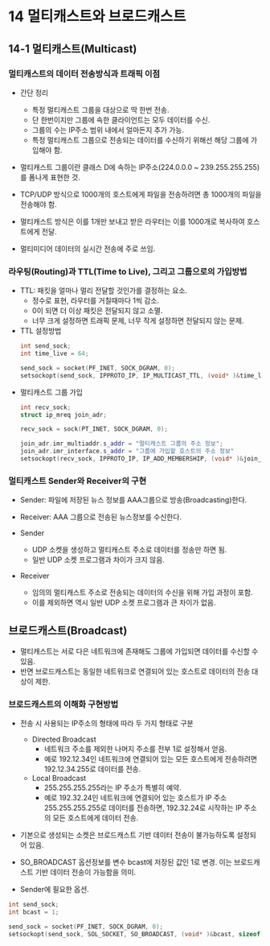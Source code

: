 # 14 멀티캐스트와 브로드캐스트

## 14-1 멀티캐스트(Multicast)

### 멀티캐스트의 데이터 전송방식과 트래픽 이점

* 간단 정리
    + 특정 멀티캐스트 그룹을 대상으로 딱 한번 전송.
    + 단 한번이지만 그룹에 속한 클라이언트는 모두 데이터를 수신.
    + 그룹의 수는 IP주소 범위 내에서 얼마든지 추가 가능.
    + 특정 멀티캐스트 그룹으로 전송되는 데이터를 수신하기 위해선 해당 그룹에 가입해야 함.
* 멀티캐스트 그룹이란 클래스 D에 속하는 IP주소(224.0.0.0 ~ 239.255.255.255)를 폼나게 표현한 것.

* TCP/UDP 방식으로 1000개의 호스트에게 파일을 전송하려면 총 1000개의 파일을 전송해야 함.
* 멀티캐스트 방식은 이를 1개만 보내고 받은 라우터는 이를 1000개로 복사하여 호스트에게 전달.
* 멀티미디어 데이터의 실시간 전송에 주로 쓰임.

### 라우팅(Routing)과 TTL(Time to Live), 그리고 그룹으로의 가입방법

 * TTL: 패킷을 얼마나 멀리 전달할 것인가를 결정하는 요소.
    + 정수로 표현, 라우터를 거칠때마다 1씩 감소.
    + 0이 되면 더 이상 패킷은 전달되지 않고 소멸.
    + 너무 크게 설정하면 트래픽 문제, 너무 작게 설정하면 전달되지 않는 문제.
* TTL 설정방법
    ```cpp
    int send_sock;
    int time_live = 64;

    send_sock = socket(PF_INET, SOCK_DGRAM, 0);
    setsockopt(send_sock, IPPROTO_IP, IP_MULTICAST_TTL, (void* )&time_live), sizeof(time_live));
    ```
* 멀티캐스트 그룹 가입
    ```cpp
    int recv_sock;
    struct ip_mreq join_adr;

    recv_sock = sock(PT_INET, SOCK_DGRAM, 0);

    join_adr.imr_multiaddr.s_addr = "멀티캐스트 그룹의 주소 정보";
    join_adr.imr_interface.s_addr = "그룹에 가입할 호스트의 주소 정보"
    setsockopt(recv_sock, IPPROTO_IP, IP_ADD_MEMBERSHIP, (void* )&join_adr, sizeof(join_adr));
    ```

### 멀티캐스트 Sender와 Receiver의 구현

* Sender: 파일에 저장된 뉴스 정보를 AAA그룹으로 방송(Broadcasting)한다.
* Receiver: AAA 그룹으로 전송된 뉴스정보를 수신한다.

* Sender
    + UDP 소켓을 생성하고 멀티캐스트 주소로 데이터를 정송만 하면 됨.
    + 일반 UDP 소켓 프로그램과 차이가 크지 않음.
* Receiver
    + 임의의 멀티캐스트 주소로 전송되는 데이터의 수신을 위해 가입 과정이 포함.
    * 이를 제외하면 역시 일반 UDP 소켓 프로그램과 큰 차이가 없음.

## 브로드캐스트(Broadcast)

* 멀티캐스트는 서로 다은 네트워크에 존재해도 그룹에 가입되면 데이터를 수신할 수 있음.
* 반면 브로드캐스트는 동일한 네트워크로 연결되어 있는 호스트로 데이터의 전송 대상이 제한.

### 브로드캐스트의 이해화 구현방법

* 전송 시 사용되는 IP주소의 형태에 따라 두 가지 형태로 구분
    + Directed Broadcast
        * 네트워크 주소를 제외한 나머지 주소를 전부 1로 설정해서 얻음.
        * 예로 192.12.34인 네트워크에 연결되어 있는 모든 호스트에게 전송하려면 192.12.34.255로 데이터를 전송.
    + Local Broadcast
        * 255.255.255.255라는 IP 주소가 특별히 예약.
        * 예로 192.32.24인 네트워크에 연결되어 있는 호스트가 IP 주소 255.255.255.255로 데이터를 전송하면, 192.32.24로 시작하는 IP 주소의 모든 호스트에게 데이터 전송.

* 기본으로 생성되는 소켓은 브로드캐스트 기반 데이터 전송이 불가능하도록 설정되어 있음.
* SO_BROADCAST 옵션정보를 변수 bcast에 저장된 값인 1로 변경. 이는 브로드캐스트 기반 데이터 전송이 가능함을 의미.
* Sender에 필요한 옵션.

```cpp
int send_sock;
int bcast = 1;

send_sock = socket(PF_INET, SOCK_DGRAM, 0);
setsockopt(send_sock, SOL_SOCKET, SO_BROADCAST, (void* )&bcast, sizeof(bcast));
```